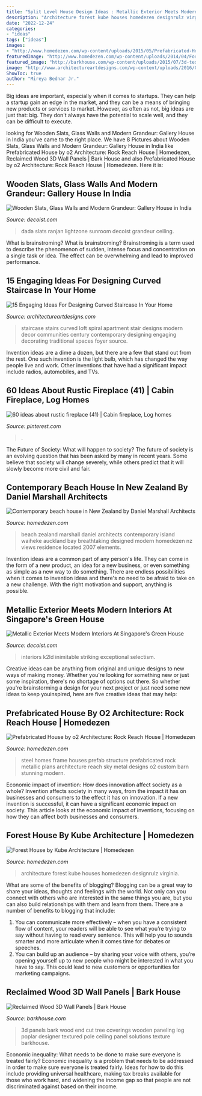 ```yaml
---
title: "Split Level House Design Ideas : Metallic Exterior Meets Modern Interiors At Singapore&#039;s Green House"
description: "Architecture forest kube houses homedezen designrulz virginia"
date: "2022-12-24"
categories:
- "ideas"
tags: ["ideas"]
images:
- "http://www.homedezen.com/wp-content/uploads/2015/05/Prefabricated-House-by-o2-Architecture-Rock-Reach-House-53.jpg"
featuredImage: "http://www.homedezen.com/wp-content/uploads/2014/04/Forest-House-by-Kube-Architecture-18.jpg"
featured_image: "http://barkhouse.com/wp-content/uploads/2015/07/3d-textured-wall-panels-poplar-poles-bark-house-005-2000x3000.jpg"
image: "http://www.architectureartdesigns.com/wp-content/uploads/2016/03/11-43.jpg"
ShowToc: true
author: "Mireya Bednar Jr."
---
```



Big ideas are important, especially when it comes to startups. They can help a startup gain an edge in the market, and they can be a means of bringing new products or services to market. However, as often as not, big ideas are just that: big. They don't always have the potential to scale well, and they can be difficult to execute.

	

		
looking for Wooden Slats, Glass Walls and Modern Grandeur: Gallery House in India you've came to the right place. We have 8 Pictures about Wooden Slats, Glass Walls and Modern Grandeur: Gallery House in India like Prefabricated House by o2 Architecture: Rock Reach House | Homedezen, Reclaimed Wood 3D Wall Panels | Bark House and also Prefabricated House by o2 Architecture: Rock Reach House | Homedezen. Here it is:
		
    
## Wooden Slats, Glass Walls And Modern Grandeur: Gallery House In India

<img loading=lazy src="https://cdn.decoist.com/wp-content/uploads/2016/09/Sunroom-on-the-top-level-with-glass-walls-and-ceiling.jpg" onerror="this.onerror=null;this.src='https://tse3.mm.bing.net/th?id=OIP.5YKpH3OC8rXzj9T1tarXFQHaLH&amp;pid=15.1';" alt="Wooden Slats, Glass Walls and Modern Grandeur: Gallery House in India">

_Source: decoist.com_

>dada slats ranjan lightzone sunroom decoist grandeur ceiling. 

	

What is brainstroming?
What is brainstroming? Brainstroming is a term used to describe the phenomenon of sudden, intense focus and concentration on a single task or idea. The effect can be overwhelming and lead to improved performance.

    
## 15 Engaging Ideas For Designing Curved Staircase In Your Home

<img loading=lazy src="http://www.architectureartdesigns.com/wp-content/uploads/2016/03/11-43.jpg" onerror="this.onerror=null;this.src='https://tse1.mm.bing.net/th?id=OIP.pamF_zBf0WZjVtqWzTqQpwAAAA&amp;pid=15.1';" alt="15 Engaging Ideas For Designing Curved Staircase In Your Home">

_Source: architectureartdesigns.com_

>staircase stairs curved loft spiral apartment stair designs modern decor communities century contemporary designing engaging decorating traditional spaces foyer source. 

	

Invention ideas are a dime a dozen, but there are a few that stand out from the rest. One such invention is the light bulb, which has changed the way people live and work. Other inventions that have had a significant impact include radios, automobiles, and TVs.

    
## 60 Ideas About Rustic Fireplace (41) | Cabin Fireplace, Log Homes

<img loading=lazy src="https://i.pinimg.com/736x/44/12/84/441284ed9da23ec1f23b523c30a814a1.jpg" onerror="this.onerror=null;this.src='https://tse1.mm.bing.net/th?id=OIP.doHuCd7qlmPmgl6SJPeD8gHaLH&amp;pid=15.1';" alt="60 ideas about rustic fireplace (41) | Cabin fireplace, Log homes">

_Source: pinterest.com_

>. 

	

The Future of Society: What will happen to society?
The future of society is an evolving question that has been asked by many in recent years. Some believe that society will change severely, while others predict that it will slowly become more civil and fair.

    
## Contemporary Beach House In New Zealand By Daniel Marshall Architects

<img loading=lazy src="http://www.homedezen.com/wp-content/uploads/2014/06/Contemporary-beach-house-in-New-Zealand-by-Daniel-Marshall-Architects-08-900x593.jpg" onerror="this.onerror=null;this.src='https://tse2.mm.bing.net/th?id=OIP.H9SylpgNgMKo_f34F3ukXQHaE4&amp;pid=15.1';" alt="Contemporary beach house in New Zealand by Daniel Marshall Architects">

_Source: homedezen.com_

>beach zealand marshall daniel architects contemporary island waiheke auckland bay breathtaking designed modern homedezen nz views residence located 2007 elements. 

	

Invention ideas are a common part of any person's life. They can come in the form of a new product, an idea for a new business, or even something as simple as a new way to do something. There are endless possibilities when it comes to invention ideas and there's no need to be afraid to take on a new challenge. With the right motivation and support, anything is possible.

    
## Metallic Exterior Meets Modern Interiors At Singapore&#039;s Green House

<img loading=lazy src="https://cdn.decoist.com/wp-content/uploads/2013/08/Stylish-lighting-fixtures.jpg" onerror="this.onerror=null;this.src='https://tse4.mm.bing.net/th?id=OIP.-VU5w9luM5Wz7V_KhL9-JwHaLH&amp;pid=15.1';" alt="Metallic Exterior Meets Modern Interiors At Singapore&#039;s Green House">

_Source: decoist.com_

>interiors k2ld inimitable striking exceptional selectism. 

	

Creative ideas can be anything from original and unique designs to new ways of making money. Whether you're looking for something new or just some inspiration, there's no shortage of options out there. So whether you're brainstorming a design for your next project or just need some new ideas to keep youinspired, here are five creative ideas that may help: 

    
## Prefabricated House By O2 Architecture: Rock Reach House | Homedezen

<img loading=lazy src="http://www.homedezen.com/wp-content/uploads/2015/05/Prefabricated-House-by-o2-Architecture-Rock-Reach-House-53.jpg" onerror="this.onerror=null;this.src='https://tse4.mm.bing.net/th?id=OIP.zFWYND1eEAyiif6IbrgAbAHaE8&amp;pid=15.1';" alt="Prefabricated House by o2 Architecture: Rock Reach House | Homedezen">

_Source: homedezen.com_

>steel homes frame houses prefab structure prefabricated rock metallic plans architecture reach sky metal designs o2 custom barn stunning modern. 

	

Economic impact of invention: How does innovation affect society as a whole?
Invention affects society in many ways, from the impact it has on businesses and consumers to the effect it has on innovation. If a new invention is successful, it can have a significant economic impact on society. This article looks at the economic impact of inventions, focusing on how they can affect both businesses and consumers.

    
## Forest House By Kube Architecture | Homedezen

<img loading=lazy src="http://www.homedezen.com/wp-content/uploads/2014/04/Forest-House-by-Kube-Architecture-18.jpg" onerror="this.onerror=null;this.src='https://tse2.mm.bing.net/th?id=OIP.8GFbvbW_7xzvXqdoZiXxWQHaLf&amp;pid=15.1';" alt="Forest House by Kube Architecture | Homedezen">

_Source: homedezen.com_

>architecture forest kube houses homedezen designrulz virginia. 

	

What are some of the benefits of blogging?
Blogging can be a great way to share your ideas, thoughts and feelings with the world. Not only can you connect with others who are interested in the same things you are, but you can also build relationships with them and learn from them. There are a number of benefits to blogging that include: 
1) You can communicate more effectively – when you have a consistent flow of content, your readers will be able to see what you’re trying to say without having to read every sentence. This will help you to sounds smarter and more articulate when it comes time for debates or speeches. 
2) You can build up an audience – by sharing your voice with others, you’re opening yourself up to new people who might be interested in what you have to say. This could lead to new customers or opportunities for marketing campaigns.

    
## Reclaimed Wood 3D Wall Panels | Bark House

<img loading=lazy src="http://barkhouse.com/wp-content/uploads/2015/07/3d-textured-wall-panels-poplar-poles-bark-house-005-2000x3000.jpg" onerror="this.onerror=null;this.src='https://tse2.mm.bing.net/th?id=OIP.Ks6q6k5QP_dze0OmO67U1AHaLH&amp;pid=15.1';" alt="Reclaimed Wood 3D Wall Panels | Bark House">

_Source: barkhouse.com_

>3d panels bark wood end cut tree coverings wooden paneling log poplar designer textured pole ceiling panel solutions texture barkhouse. 

	

Economic inequality: What needs to be done to make sure everyone is treated fairly?
Economic inequality is a problem that needs to be addressed in order to make sure everyone is treated fairly. Ideas for how to do this include providing universal healthcare, making tax breaks available for those who work hard, and widening the income gap so that people are not discriminated against based on their income.

